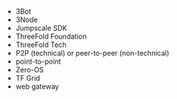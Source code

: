 - 3Bot
- 3Node
- Jumpscale SDK
- ThreeFold Foundation
- ThreeFold Tech
- P2P (technical) or peer-to-peer (non-technical) 
- point-to-point
- Zero-OS
- TF Grid
- web gateway


